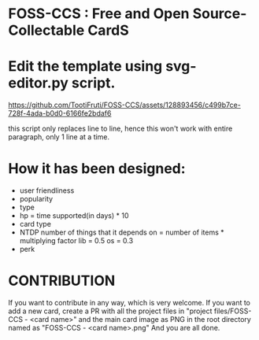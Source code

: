 
# FOSS-CCS : Free and Open Source-Collectable CardS

# Edit the template using svg-editor.py script.



https://github.com/TootiFruti/FOSS-CCS/assets/128893456/c499b7ce-728f-4ada-b0d0-6166fe2bdaf6


this script only replaces line to line, hence this won't work with entire paragraph, only 1 line at a time.

# How it has been designed:
- user friendliness 
- popularity
- type 
- hp = time supported(in days) * 10
- card type
- NTDP    number of things that it depends on  = number of items * multiplying factor 
                                                                   lib = 0.5
                                                                   os = 0.3
- perk

# CONTRIBUTION
If you want to contribute in any way, which is very welcome. 
If you want to add a new card, create a PR with all the project files in "project files/FOSS-CCS - \<card name>"
and the main card image as PNG in the root directory named as "FOSS-CCS - \<card name>.png"
And you are all done.

